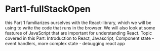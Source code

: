 # Part1-fullStackOpen
this Part 1 familiarizes ourselves with the React-library, which we will be using to write the code that runs in the browser. We will also look at some features of JavaScript that are important for understanding React.
Topic covered in this Part: Introduction to React, Javascript, Component state - event handlers, more complex state - debugging react app

